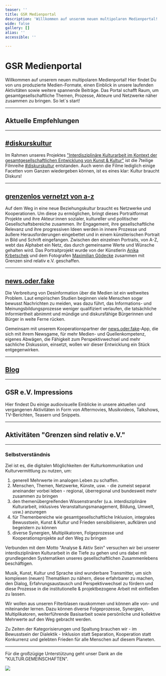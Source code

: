 ```yaml
---
teaser: ''
title: GSR Medienportal
description: 'Willkommen auf unserem neuen multipolaren Medienportal! '
wide: false
gallery: []
alias: ''
accessible: ''

---
```

# GSR Medienportal

Willkommen auf unserem neuen multipolaren Medienportal! Hier findet Du von uns produzierte Medien-Formate, einen Einblick in unsere laufenden Aktivitäten sowie weitere spannende Beiträge. Das Portal schafft Raum, um gesamtgesellschaftliche Themen, Prozesse, Akteure und Netzwerke näher zusammen zu bringen. So let´s start!

***

## Aktuelle Empfehlungen

<slideshow :max="2" name="gsr-medienportal-aktuelle-empfehlungen"></slideshow>

***

## [#diskurskultur](https://www.grenzensindrelativ.de/aktivitaeten/gsr-medienportal/diskurskultur)

Im Rahmen unseres Projektes ["Interdisziplinäre Kulturarbeit im Kontext der gesamtgesellschaftlichen Entwicklung von Kunst & Kultur"](https://www.grenzensindrelativ.de/aktivitaeten/projekte-und-veranstaltungen/interdisziplinaere-kulturarbeit/allgemein) ist die 7teilige Filmreihe [#diskurskultur](https://www.youtube.com/hashtag/diskurskultur) entstanden. Auch wenn die Filme lediglich einige Facetten vom Ganzen wiedergeben können, ist es eines klar: Kultur braucht Diskurs!

<video-gallery name="media-diskurskultur"></video-gallery>

***

## [grenzenlos vernetzt von a-z](https://www.grenzensindrelativ.de/aktivitaeten/gsr-medienportal/grenzenlos-vernetzt/grenzenlos-vernetzt)

Auf dem Weg in eine neue Beziehungskultur braucht es Netzwerke und Kooperationen. Um diese zu ermöglichen, bringt dieses Portraitformat Projekte und ihre Akteur:innen sozialer, kultureller und politischer Gesellschaftsbereiche zusammen. Ihr Engagement, ihre gesellschaftliche Relevanz und ihre progressiven Ideen werden in innere Prozesse und äußere Herausforderungen eingebettet und in einem künstlerischen Portrait in Bild und Schrift eingefangen. Zwischen den einzelnen Portraits, von A-Z, webt das Alphabet ein Netz, das durch gemeinsame Werte und Wünsche gehalten wird. Das Portraitprojekt wurde von der Künstlerin [Anika Krbetschek](www.anikakrb.com) und dem Fotografen [Maximilian Gödecke](www.max-goedecke.de) zusammen mit Grenzen sind relativ e.V. geschaffen.

<slideshow :max="2" name="gsr-medienportal-grenzenlosvernetzt"></slideshow>

***

## [news.oder.fake](https://www.grenzensindrelativ.de/aktivitaeten/gsr-medienportal/news.oder.fake/news.oder.fake)

Die Verbreitung von Desinformation über die Medien ist ein weltweites Problem. Laut empirischen Studien beginnen viele Menschen sogar bewusst Nachrichten zu meiden, was dazu führt, das Informations- und Meinungsbildungsprozesse weniger qualifiziert verlaufen, die tatsächliche Informiertheit abnimmt und mündige und diskursfähige Bürgerinnen und Bürger in weite Ferne rücken.

Gemeinsam mit unserem Kooperationspartner der [news.oder.fake](https://www.facebook.com/newsoderfake)-App, die sich mit ihrem Newsgame, für mehr Medien- und Quellenkompetenz, eigenes Abwägen, die Fähigkeit zum Perspektivwechsel und mehr sachliche Diskussion, einsetzt, wollen wir dieser Entwicklung ein Stück entgegenwirken.

<slideshow :max="2" name="gsr-medienportal-news.oder.fake"></slideshow>

***

## [Blog](https://www.grenzensindrelativ.de/aktivitaeten/gsr-medienportal/Blog/grenzen-sind-relativ-musik-horen-und-inklusion)

<slideshow :max="2" name="media-blog"></slideshow>

***

## GSR e.V. Impressions

Hier findest Du einige audiovisuelle Einblicke in unsere aktuellen und vergangenen Aktivitäten in Form von Aftermovies, Musikvideos, Talkshows, TV-Berichten, Teasern und Snippets.

<video-gallery name="gsr-medienportal-impressions"></video-gallery>

***

## Aktivitäten "Grenzen sind relativ e.V."

<slideshow :max="2" name="startseite-aktivitaeten"></slideshow>

***

### Selbstverständnis

Ziel ist es, die digitalen Möglichkeiten der Kulturkommunikation und Kulturvermittlung zu nutzen, um:

1. generell Mehrwerte im analogen Leben zu schaffen.
2. Menschen, Themen, Netzwerke, Künste, usw. - die zumeist separat aneinander vorbei leben - regional, überregional und bundesweit mehr zusammen zu bringen
3. den themenübergreifenden Wissenstransfer (u.a. interdisziplinäre Kulturarbeit, inklusives Veranstaltungsmanagement, Bildung, Umwelt, usw.) anzuregen
4. für Themenbereiche wie gesamtgesellschaftliche Inklusion, integrales Bewusstsein, Kunst & Kultur und Frieden sensibilisieren, aufklären und begeistern zu können
5. diverse Synergien, Multiplikatoren, Folgeprozesse und Kooperationsprojekte auf den Weg zu bringen

Verbunden mit dem Motto "Analyse & Aktiv Sein" versuchen wir bei unserer interdisziplinären Kulturarbeit in die Tiefe zu gehen und uns dabei mit grundlegenden Systematiken unseres gesellschaftlichen Zusammenlebens beschäftigen.

Musik, Kunst, Kultur und Sprache sind wunderbare Transmitter, um sich komplexen (neuen) Thematiken zu nähern, diese erfahrbarer zu machen, den Dialog, Erfahrungsaustausch und Perspektivwechsel zu fördern und diese Prozesse in die institutionelle & projektbezogene Arbeit mit einfließen zu lassen.

Wir wollen aus unseren Filterblasen rauskommen und können alle von- und miteinander lernen. Dazu können diverse Folgeprozesse, Synergien, Multiplikatoren, weiterführende Basisarbeit sowie persönliche und kollektive Mehrwerte auf den Weg gebracht werden.

Zu Zeiten der Kategorisierungen und Spaltung brauchen wir - im Bewusstsein der Dialektik - Inklusion statt Separation, Kooperation statt Konkurrenz und gelebten Frieden für alle Menschen auf diesem Planeten.

***

Für die großzügige Unterstützung geht unser Dank an die "KULTUR.GEMEINSCHAFTEN".

![](/media/2022/11/logoleiste-kulturgemeinschaften-als-png.png)